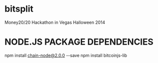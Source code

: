bitsplit
========

Money20/20 Hackathon in Vegas Halloween 2014

NODE.JS PACKAGE DEPENDENCIES
============================
npm install chain-node@2.0.0 --save
npm install bitcoinjs-lib